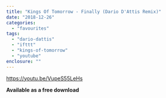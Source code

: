 ```yaml
---
title: "Kings Of Tomorrow - Finally (Dario D'Attis Remix)"
date: "2018-12-26"
categories: 
  - "favourites"
tags: 
  - "dario-dattis"
  - "ifttt"
  - "kings-of-tomorrow"
  - "youtube"
enclosure: ""
---
```


https://youtu.be/VupeS55LeHs

**Available as a free download**
